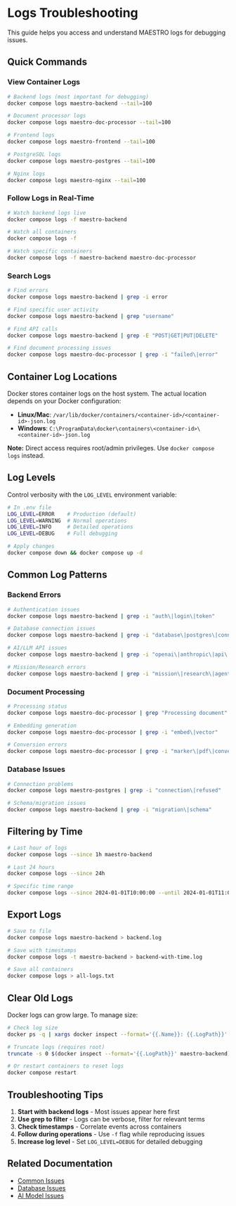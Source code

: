 # Logs Troubleshooting

This guide helps you access and understand MAESTRO logs for debugging issues.

## Quick Commands

### View Container Logs

```bash
# Backend logs (most important for debugging)
docker compose logs maestro-backend --tail=100

# Document processor logs
docker compose logs maestro-doc-processor --tail=100

# Frontend logs
docker compose logs maestro-frontend --tail=100

# PostgreSQL logs
docker compose logs maestro-postgres --tail=100

# Nginx logs
docker compose logs maestro-nginx --tail=100
```

### Follow Logs in Real-Time

```bash
# Watch backend logs live
docker compose logs -f maestro-backend

# Watch all containers
docker compose logs -f

# Watch specific containers
docker compose logs -f maestro-backend maestro-doc-processor
```

### Search Logs

```bash
# Find errors
docker compose logs maestro-backend | grep -i error

# Find specific user activity
docker compose logs maestro-backend | grep "username"

# Find API calls
docker compose logs maestro-backend | grep -E "POST|GET|PUT|DELETE"

# Find document processing issues
docker compose logs maestro-doc-processor | grep -i "failed\|error"
```

## Container Log Locations

Docker stores container logs on the host system. The actual location depends on your Docker configuration:

- **Linux/Mac**: `/var/lib/docker/containers/<container-id>/<container-id>-json.log`
- **Windows**: `C:\ProgramData\docker\containers\<container-id>\<container-id>-json.log`

**Note:** Direct access requires root/admin privileges. Use `docker compose logs` instead.

## Log Levels

Control verbosity with the `LOG_LEVEL` environment variable:

```bash
# In .env file
LOG_LEVEL=ERROR    # Production (default)
LOG_LEVEL=WARNING  # Normal operations
LOG_LEVEL=INFO     # Detailed operations
LOG_LEVEL=DEBUG    # Full debugging

# Apply changes
docker compose down && docker compose up -d
```

## Common Log Patterns

### Backend Errors

```bash
# Authentication issues
docker compose logs maestro-backend | grep -i "auth\|login\|token"

# Database connection issues
docker compose logs maestro-backend | grep -i "database\|postgres\|connection"

# AI/LLM API issues
docker compose logs maestro-backend | grep -i "openai\|anthropic\|api\|rate"

# Mission/Research errors
docker compose logs maestro-backend | grep -i "mission\|research\|agent"
```

### Document Processing

```bash
# Processing status
docker compose logs maestro-doc-processor | grep "Processing document"

# Embedding generation
docker compose logs maestro-doc-processor | grep -i "embed\|vector"

# Conversion errors
docker compose logs maestro-doc-processor | grep -i "marker\|pdf\|convert"
```

### Database Issues

```bash
# Connection problems
docker compose logs maestro-postgres | grep -i "connection\|refused"

# Schema/migration issues
docker compose logs maestro-backend | grep -i "migration\|schema"
```

## Filtering by Time

```bash
# Last hour of logs
docker compose logs --since 1h maestro-backend

# Last 24 hours
docker compose logs --since 24h

# Specific time range
docker compose logs --since 2024-01-01T10:00:00 --until 2024-01-01T11:00:00
```

## Export Logs

```bash
# Save to file
docker compose logs maestro-backend > backend.log

# Save with timestamps
docker compose logs -t maestro-backend > backend-with-time.log

# Save all containers
docker compose logs > all-logs.txt
```

## Clear Old Logs

Docker logs can grow large. To manage size:

```bash
# Check log size
docker ps -q | xargs docker inspect --format='{{.Name}}: {{.LogPath}}' | xargs -I {} sh -c 'echo {} | cut -d: -f1; du -sh $(echo {} | cut -d: -f2)'

# Truncate logs (requires root)
truncate -s 0 $(docker inspect --format='{{.LogPath}}' maestro-backend)

# Or restart containers to reset logs
docker compose restart
```

## Troubleshooting Tips

1. **Start with backend logs** - Most issues appear here first
2. **Use grep to filter** - Logs can be verbose, filter for relevant terms
3. **Check timestamps** - Correlate events across containers
4. **Follow during operations** - Use `-f` flag while reproducing issues
5. **Increase log level** - Set `LOG_LEVEL=DEBUG` for detailed debugging

## Related Documentation

- [Common Issues](common-issues/index.md)
- [Database Issues](common-issues/database.md)
- [AI Model Issues](common-issues/ai-models.md)